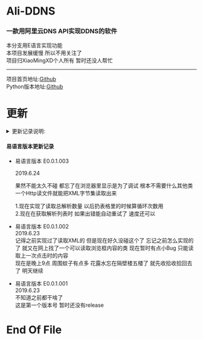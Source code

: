 # Ali-DDNS

### 一款用阿里云DNS API实现DDNS的软件

本分支用E语言实现功能  
本项目发展缓慢 所以不用关注了  
项目归XiaoMingXD个人所有 暂时还没人帮忙

---

项目首页地址:[Github](https://github.com/XiaoMingXD/Ali-DDNS/tree/master)  
Python版本地址:[Github](https://github.com/XiaoMingXD/Ali-DDNS/tree/Python)

# 更新

<details>
<summary markdown="span">更新记录说明:
</summary>
* 打算每提交一次就增加一次末尾的三位版本号
* 每实现一个功能就增加一次第三个版本号 
* 每完成一个界面就增加一次第二个版本号 
* 软件完成时将首位版本号改为1
* 特大更新时首位版本号增加1 
* 这个地方会混合更新易语言和Python版本的更新记录
* 在易语言和Python自己的分支下会有单独的更新记录
</details>

#### 易语言版本更新记录

* 易语言版本 E0.0.1.003
  
  2019.6.24
  
  果然不能太久不碰 都忘了在浏览器里显示是为了调试 根本不需要什么其他类 一个Http读文件就能把XML字节集读取出来
  
  1.现在实现了读取总解析数量 以后扔表格里的时候算循环次数用  
  2.现在在获取解析列表时 如果出错能自动重试了 速度还可以  

* 易语言版本 E0.0.1.002  
  2019.6.23  
  记得之前实现过了读取XML的 但是现在好久没碰这个了 忘记之前怎么实现的了 就又在网上找了一个可以读取浏览框内容的类 现在暂时有点小Bug 只能读取上一次点击时的内容  
  现在是晚上9点 周围蚊子有点多 花露水忘在隔壁楼五楼了 就先收拾收拾回去了 明天继续 

* 易语言版本 E0.0.1.001  
  2019.6.23  
  不知道之前都干啥了  
  这是第一个版本号 暂时还没有release

# End Of File
